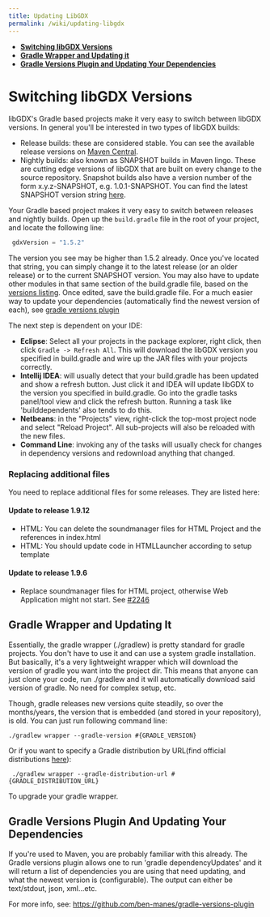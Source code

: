 ```yaml
---
title: Updating LibGDX
permalink: /wiki/updating-libgdx
---
```

* [**Switching libGDX Versions**](#switching-libgdx-versions)
* [**Gradle Wrapper and Updating it**](#gradle-wrapper-and-updating-it)
* [**Gradle Versions Plugin and Updating Your Dependencies**](#gradle-versions-plugin-and-updating-your-dependencies)

# Switching libGDX Versions
libGDX's Gradle based projects make it very easy to switch between libGDX versions. In general you'll be interested in two types of libGDX builds:

* Release builds: these are considered stable. You can see the available release versions on [Maven Central](http://search.maven.org/#search%7Cgav%7C1%7Cg%3A%22com.badlogicgames.gdx%22%20AND%20a%3A%22gdx%22).
* Nightly builds: also known as SNAPSHOT builds in Maven lingo. These are cutting edge versions of libGDX that are built on every change to the source repository. Snapshot builds also have a version number of the form x.y.z-SNAPSHOT, e.g. 1.0.1-SNAPSHOT. You can find the latest SNAPSHOT version string [here](https://github.com/libgdx/libgdx/blob/master/pom.xml#L13).

Your Gradle based project makes it very easy to switch between releases and nightly builds. Open up the `build.gradle` file in the root of your project, and locate the following line:

```Groovy
 gdxVersion = "1.5.2"
```

The version you see may be higher than 1.5.2 already. Once you've located that string, you can simply change it to the latest release (or an older release) or to the current SNAPSHOT version. You may also have to update other modules in that same section of the build.gradle file, based on the [versions listing](http://libgdx.badlogicgames.com/versions.html). Once edited, save the build.gradle file. For a much easier way to update your dependencies (automatically find the newest version of each), see [gradle versions plugin](#gradle-versions-plugin-and-updating-your-dependencies)

The next step is dependent on your IDE:

* **Eclipse**: Select all your projects in the package explorer, right click, then click `Gradle -> Refresh All`. This will download the libGDX version you specified in build.gradle and wire up the JAR files with your projects correctly.
* **Intellij IDEA**: will usually detect that your build.gradle has been updated and show a refresh button. Just click it and IDEA will update libGDX to the version you specified in build.gradle. Go into the gradle tasks panel/tool view and click the refresh button. Running a task like 'builddependents' also tends to do this.
* **Netbeans**: in the "Projects" view, right-click the top-most project node and select "Reload Project".  All sub-projects will also be reloaded with the new files.
* **Command Line**: invoking any of the tasks will usually check for changes in dependency versions and redownload anything that changed.

### Replacing additional files

You need to replace additional files for some releases. They are listed here:

#### Update to release 1.9.12

* HTML: You can delete the soundmanager files for HTML Project and the references in index.html
* HTML: You should update code in HTMLLauncher according to setup template

#### Update to release 1.9.6
* Replace soundmanager files for HTML project, otherwise Web Application might not start. See [#2246](https://github.com/libgdx/libgdx/pull/4426)

## Gradle Wrapper and Updating It
Essentially, the gradle wrapper (./gradlew) is pretty standard for gradle projects. You don't have to use it and can use a system gradle installation. But basically, it's a very lightweight wrapper which will download the version of gradle you want into the project dir. This means that anyone can just clone your code, run ./gradlew and it will automatically download said version of gradle. No need for complex setup, etc.

Though, gradle releases new versions quite steadily, so over the months/years, the version that is embedded (and stored in your repository), is old. You can just run following command line:

    ./gradlew wrapper --gradle-version #{GRADLE_VERSION}

Or if you want to specify a Gradle distribution by URL(find official distributions [here](https://services.gradle.org)):

     ./gradlew wrapper --gradle-distribution-url #{GRADLE_DISTRIBUTION_URL}

To upgrade your gradle wrapper.


## Gradle Versions Plugin And Updating Your Dependencies

If you're used to Maven, you are probably familiar with this already. The Gradle versions plugin allows one to run 'gradle dependencyUpdates' and it will return a list of dependencies you are using that need updating, and what the newest version is (configurable). The output can either be text/stdout, json, xml...etc.

For more info, see: https://github.com/ben-manes/gradle-versions-plugin
